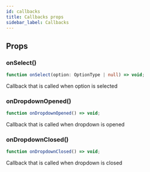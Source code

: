 ```yaml
---
id: callbacks
title: Callbacks props
sidebar_label: Callbacks
---
```


## Props
### onSelect()
```typescript jsx
function onSelect(option: OptionType | null) => void;
```
Callback that is called when option is selected

### onDropdownOpened()
```typescript jsx
function onDropdownOpened() => void;
```
Callback that is called when dropdown is opened

### onDropdownClosed()
```typescript jsx
function onDropdownClosed() => void;
```
Callback that is called when dropdown is closed
